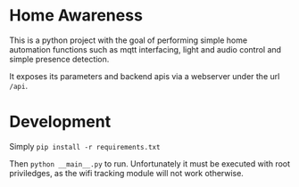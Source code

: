 # Home Awareness
This is a python project with the goal of performing simple home automation functions such as 
mqtt interfacing, light and audio control and simple presence detection.

It exposes its parameters and backend apis via a webserver under the url `/api`.

# Development
Simply `pip install -r requirements.txt`

Then `python __main__.py` to run. Unfortunately it must be executed with root priviledges, as the 
wifi tracking module will not work otherwise.